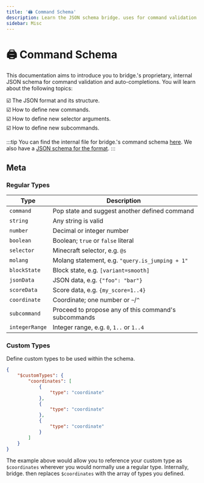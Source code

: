 ```yaml
---
title: '🖨 Command Schema'
description: Learn the JSON schema bridge. uses for command validation and auto-completions.
sidebar: Misc
---
```


# 🖨 Command Schema

This documentation aims to introduce you to bridge.'s proprietary, internal JSON schema for command validation and auto-completions. You will learn about the following topics:

:ballot_box_with_check: The JSON format and its structure.<br/>
:ballot_box_with_check: How to define new commands.<br/>
:ballot_box_with_check: How to define new selector arguments.<br/>
:ballot_box_with_check: How to define new subcommands.<br/>

:::tip
You can find the internal file for bridge.'s command schema [here](https://github.com/bridge-core/editor-packages/blob/main/packages/minecraftBedrock/language/mcfunction/main.json). We also have a [JSON schema for the format](https://github.com/bridge-core/editor-packages/blob/main/packages/minecraftBedrock/language/mcfunction/schema/main.json).
:::

## Meta

### Regular Types

| Type           | Description                                          |
| -------------- | ---------------------------------------------------- |
| `command`      | Pop state and suggest another defined command        |
| `string`       | Any string is valid                                  |
| `number`       | Decimal or integer number                            |
| `boolean`      | Boolean; `true` or `false` literal                   |
| `selector`     | Minecraft selector, e.g. `@s`                        |
| `molang`       | Molang statement, e.g. `"query.is_jumping + 1"`      |
| `blockState`   | Block state, e.g. `[variant=smooth]`                 |
| `jsonData`     | JSON data, e.g. `{"foo": "bar"}`                     |
| `scoreData`    | Score data, e.g. `{my_score=1..4}`                   |
| `coordinate`   | Coordinate; one number or `~`/`^`                    |
| `subcommand`   | Proceed to propose any of this command's subcommands |
| `integerRange` | Integer range, e.g. `0`, `1..` or `1..4`             |

### Custom Types

Define custom types to be used within the schema.

```json
{
	"$customTypes": {
		"coordinates": [
			{
				"type": "coordinate"
			},
			{
				"type": "coordinate"
			},
			{
				"type": "coordinate"
			}
		]
	}
}
```

The example above would allow you to reference your custom type as `$coordinates` wherever you would normally use a regular type. Internally, bridge. then replaces `$coordinates` with the array of types you defined.

<!-- ## Defining a New Command

## Defining a New Selector Argument

## Defining a New Subcommand -->
